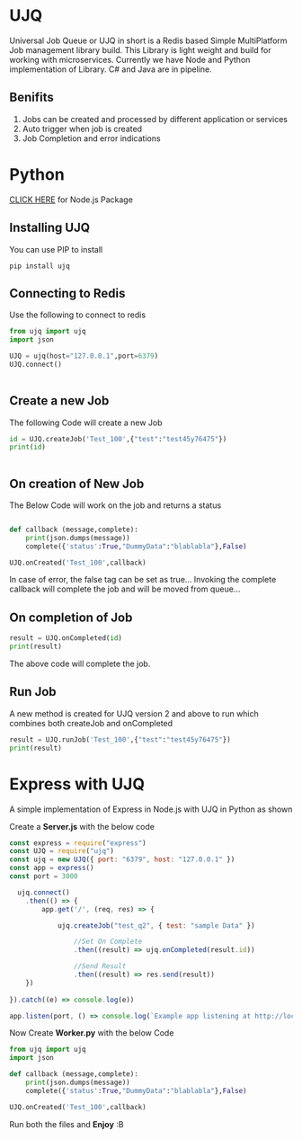 # UJQ
Universal Job Queue or UJQ in short is a Redis based Simple MultiPlatform Job management library build. This Library is light weight and build for working with microservices. Currently we have Node and Python implementation of Library. C# and Java are in pipeline. 
## Benifits
1. Jobs can be created and processed by different application or services
2. Auto trigger when job is created
3. Job Completion and error indications

# Python
[CLICK HERE](https://github.com/Krishnaraj2003/UJQ) for Node.js Package

## Installing UJQ
You can use PIP to install

```
pip install ujq
```

## Connecting to Redis
Use the following to connect to redis

```python
from ujq import ujq
import json

UJQ = ujq(host="127.0.0.1",port=6379)
UJQ.connect()
    
```
## Create a new Job
The following Code will create a new Job
```python
id = UJQ.createJob('Test_100',{"test":"test45y76475"})
print(id)
    
```

## On creation of New Job
The Below Code will work on the job and returns a status
```python

def callback (message,complete):
    print(json.dumps(message))
    complete({'status':True,"DummyData":"blablabla"},False)

UJQ.onCreated('Test_100',callback)

```

In case of error, the false tag can be set as true... Invoking the complete callback will complete the job and will be moved from queue...

## On completion of Job

```python
result = UJQ.onCompleted(id)
print(result)
```

The above code will complete the job.

## Run Job

A new method is created for UJQ version 2 and above to run which combines both createJob and onCompleted

```python
result = UJQ.runJob('Test_100',{"test":"test45y76475"})
print(result)
```


# Express with UJQ
A simple implementation of Express in Node.js with UJQ in Python as shown


Create a **Server.js** with the below code
```javascript
const express = require("express")
const UJQ = require("ujq")
const ujq = new UJQ({ port: "6379", host: "127.0.0.1" })
const app = express()
const port = 3000

  ujq.connect()
    .then(() => {
        app.get('/', (req, res) => {

            ujq.createJob("test_q2", { test: "sample Data" })

                //Set On Complete
                .then((result) => ujq.onCompleted(result.id))

                //Send Result
                .then((result) => res.send(result))
    })
    
}).catch((e) => console.log(e))

app.listen(port, () => console.log(`Example app listening at http://localhost:${port}`))
```

Now Create **Worker.py** with the below Code
```python
from ujq import ujq
import json

def callback (message,complete):
    print(json.dumps(message))
    complete({'status':True,"DummyData":"blablabla"},False)

UJQ.onCreated('Test_100',callback)
```

Run both the files and **Enjoy** :B